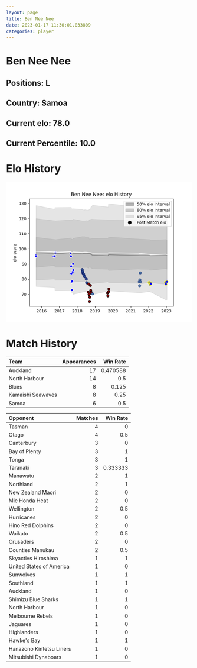 ```yaml
---  
layout: page  
title: Ben Nee Nee  
date: 2023-01-17 11:30:01.033809  
categories: player  
---
```

# Ben Nee Nee

## Positions: L

## Country: Samoa

## Current elo: 78.0

## Current Percentile: 10.0

# Elo History


![elo history](history_BenNeeNee.png)
# Match History


| Team              |   Appearances |   Win Rate |
|:------------------|--------------:|-----------:|
| Auckland          |            17 |   0.470588 |
| North Harbour     |            14 |   0.5      |
| Blues             |             8 |   0.125    |
| Kamaishi Seawaves |             8 |   0.25     |
| Samoa             |             6 |   0.5      |

| Opponent                 |   Matches |   Win Rate |
|:-------------------------|----------:|-----------:|
| Tasman                   |         4 |   0        |
| Otago                    |         4 |   0.5      |
| Canterbury               |         3 |   0        |
| Bay of Plenty            |         3 |   1        |
| Tonga                    |         3 |   1        |
| Taranaki                 |         3 |   0.333333 |
| Manawatu                 |         2 |   1        |
| Northland                |         2 |   1        |
| New Zealand Maori        |         2 |   0        |
| Mie Honda Heat           |         2 |   0        |
| Wellington               |         2 |   0.5      |
| Hurricanes               |         2 |   0        |
| Hino Red Dolphins        |         2 |   0        |
| Waikato                  |         2 |   0.5      |
| Crusaders                |         2 |   0        |
| Counties Manukau         |         2 |   0.5      |
| Skyactivs Hiroshima      |         1 |   1        |
| United States of America |         1 |   0        |
| Sunwolves                |         1 |   1        |
| Southland                |         1 |   1        |
| Auckland                 |         1 |   0        |
| Shimizu Blue Sharks      |         1 |   1        |
| North Harbour            |         1 |   0        |
| Melbourne Rebels         |         1 |   0        |
| Jaguares                 |         1 |   0        |
| Highlanders              |         1 |   0        |
| Hawke's Bay              |         1 |   1        |
| Hanazono Kintetsu Liners |         1 |   0        |
| Mitsubishi Dynaboars     |         1 |   0        |